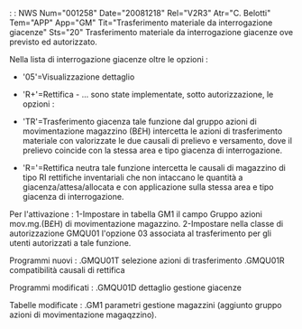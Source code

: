  :  : NWS Num="001258" Date="20081218" Rel="V2R3" Atr="C. Belotti" Tem="APP" App="GM" Tit="Trasferimento materiale da interrogazione giacenze" Sts="20"
Trasferimento materiale da interrogazione giacenze ove previsto ed autorizzato.

Nella lista di interrogazione giacenze oltre le opzioni  : 
- '05'=Visualizzazione dettaglio
- 'R+'=Rettifica - ...
sono state implementate, sotto autorizzazione, le opzioni  : 

- 'TR'=Trasferimento giacenza
tale funzione dal gruppo azioni di movimentazione magazzino (B£H) intercetta le azioni di trasferimento materiale con valorizzate le due causali di prelievo e versamento, dove il prelievo coincide con la stessa area e tipo giacenza di interrogazione.

- 'R='=Rettifica neutra
tale funzione intercetta le causali di magazzino di tipo RI rettifiche inventariali che non intaccano le quantità a giacenza/attesa/allocata e con applicazione sulla stessa area e tipo giacenza di interrogazione.

Per l'attivazione : 
 1-Impostare in tabella GM1 il campo Gruppo azioni mov.mg.(B£H) di movimentazione magazzino.
 2-Impostare nella classe di autorizzazione GMQU01 l'opzione 03 associata al trasferimento per gli
utenti autorizzati a tale funzione.

Programmi nuovi : 
.GMQU01T selezione azioni di trasferimento
.GMQU01R compatibilità causali di rettifica

Programmi modificati : 
.GMQU01D dettaglio gestione giacenze

Tabelle modificate : 
.GM1 parametri gestione magazzini (aggiunto gruppo azioni di movimentazione magaqzzino).
